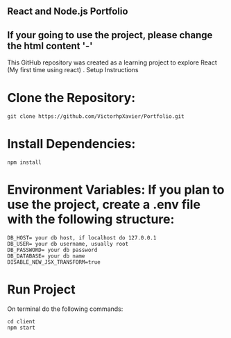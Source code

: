 ## React and Node.js Portfolio
## If your going to use the project, please change the html content '-'

This GitHub repository was created as a learning project to explore React (My first time using react) .
Setup Instructions

# Clone the Repository:
    git clone https://github.com/VictorhpXavier/Portfolio.git

# Install Dependencies:

    npm install
# Environment Variables: If you plan to use the project, create a .env file with the following structure:

    DB_HOST= your db host, if localhost do 127.0.0.1
    DB_USER= your db username, usually root
    DB_PASSWORD= your db password
    DB_DATABASE= your db name
    DISABLE_NEW_JSX_TRANSFORM=true


# Run Project
On terminal do the following commands:

    cd client
    npm start
    
